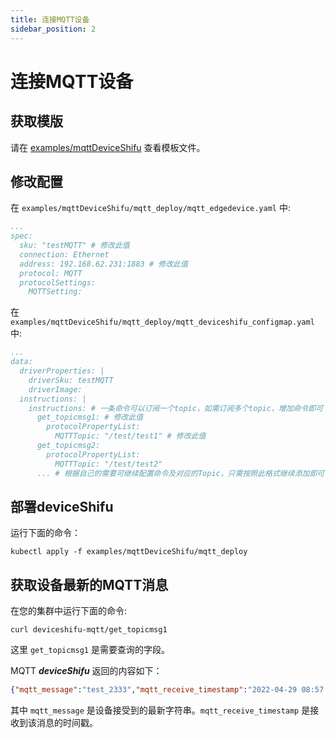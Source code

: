 ```yaml
---
title: 连接MQTT设备
sidebar_position: 2
---
```


# 连接MQTT设备

## 获取模版

请在 [examples/mqttDeviceShifu](https://github.com/Edgenesis/shifu/tree/main/examples/mqttDeviceShifu) 查看模板文件。

## 修改配置

在 `examples/mqttDeviceShifu/mqtt_deploy/mqtt_edgedevice.yaml` 中:

```yml
...
spec:
  sku: "testMQTT" # 修改此值
  connection: Ethernet
  address: 192.168.62.231:1883 # 修改此值
  protocol: MQTT
  protocolSettings:
    MQTTSetting:
```

在 `examples/mqttDeviceShifu/mqtt_deploy/mqtt_deviceshifu_configmap.yaml` 中:

```yml
...
data:
  driverProperties: |
    driverSku: testMQTT
    driverImage: 
  instructions: | 
    instructions: # 一条命令可以订阅一个topic，如需订阅多个topic，增加命令即可
      get_topicmsg1: # 修改此值
        protocolPropertyList:
          MQTTTopic: "/test/test1" # 修改此值
      get_topicmsg2: 
        protocolPropertyList:
          MQTTTopic: "/test/test2"
      ... # 根据自己的需要可继续配置命令及对应的Topic，只需按照此格式继续添加即可
```

## 部署deviceShifu

运行下面的命令：

```
kubectl apply -f examples/mqttDeviceShifu/mqtt_deploy
```

## 获取设备最新的MQTT消息

在您的集群中运行下面的命令:

```
curl deviceshifu-mqtt/get_topicmsg1
```

这里 `get_topicmsg1` 是需要查询的字段。

MQTT ***deviceShifu*** 返回的内容如下：

```json
{"mqtt_message":"test_2333","mqtt_receive_timestamp":"2022-04-29 08:57:49.9492744 +0000 UTC m=+75.407609501"}
```

其中 `mqtt_message` 是设备接受到的最新字符串。`mqtt_receive_timestamp` 是接收到该消息的时间戳。

